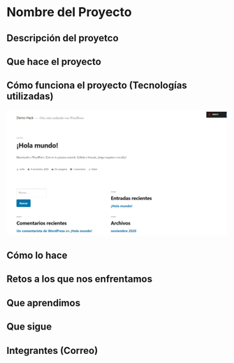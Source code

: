 # Nombre del Proyecto


## Descripción del proyetco


## Que hace el proyecto


## Cómo funciona el proyecto (Tecnologías utilizadas)
![imagen1](./imagenes/DashboardPowerBi.PNG)

## Cómo lo hace 


## Retos a los que nos enfrentamos

## Que aprendimos

## Que sigue

## Integrantes (Correo)
